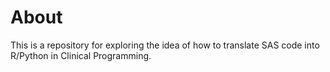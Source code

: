 # About
This is a repository for exploring the idea of how to translate SAS code into R/Python in Clinical Programming.
